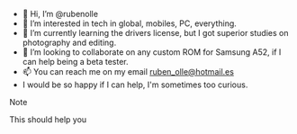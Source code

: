 - 👋 Hi, I’m @rubenolle
- 👀 I’m interested in tech in global, mobiles, PC, everything.
- 🌱 I’m currently learning the drivers license, but I got superior studies on photography and editing.
- 💞️ I’m looking to collaborate on any custom ROM for Samsung A52, if I can help being a beta tester.
- 📫 You can reach me on my email ruben_olle@hotmail.es
- I would be so happy if I can help, I'm sometimes too curious.

>[!NOTE]
>This should help you

<!---
rubenolle/rubenolle is a ✨ special ✨ repository because its `README.md` (this file) appears on your GitHub profile.
You can click the Preview link to take a look at your changes.
--->
